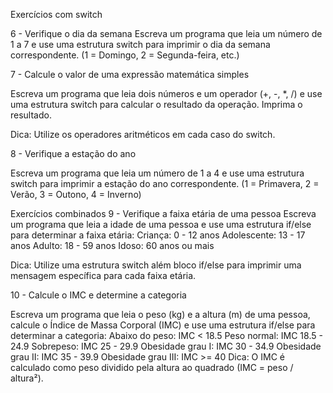 Exercícios com switch

6 - Verifique o dia da semana
Escreva um programa que leia um número de 1 a 7 e use uma estrutura switch para imprimir o dia da semana correspondente. (1 =
Domingo, 2 = Segunda-feira, etc.)

7 - Calcule o valor de uma expressão matemática simples

Escreva um programa que leia dois números e um operador (+, -, *, /) e use uma estrutura switch para calcular o resultado da operação.
Imprima o resultado.

Dica: Utilize os operadores aritméticos em cada caso do switch.

8 - Verifique a estação do ano

Escreva um programa que leia um número de 1 a 4 e use uma estrutura switch para imprimir a estação do ano correspondente. (1 =
Primavera, 2 = Verão, 3 = Outono, 4 = Inverno)

Exercícios combinados
9 - Verifique a faixa etária de uma pessoa
Escreva um programa que leia a idade de uma pessoa e use uma estrutura if/else para determinar a faixa etária:
            Criança: 0 - 12 anos
            Adolescente: 13 - 17 anos
            Adulto: 18 - 59 anos
            Idoso: 60 anos ou mais

Dica: Utilize uma estrutura switch além bloco if/else para imprimir uma mensagem específica para cada faixa etária.

10 - Calcule o IMC e determine a categoria

Escreva um programa que leia o peso (kg) e a altura (m) de uma pessoa, calcule o Índice de Massa Corporal (IMC) e use uma estrutura
if/else para determinar a categoria:
            Abaixo do peso: IMC < 18.5
            Peso normal: IMC 18.5 - 24.9
            Sobrepeso: IMC 25 - 29.9
            Obesidade grau I: IMC 30 - 34.9
            Obesidade grau II: IMC 35 - 39.9
            Obesidade grau III: IMC >= 40
Dica: O IMC é calculado como peso dividido pela altura ao quadrado (IMC = peso / altura²).
